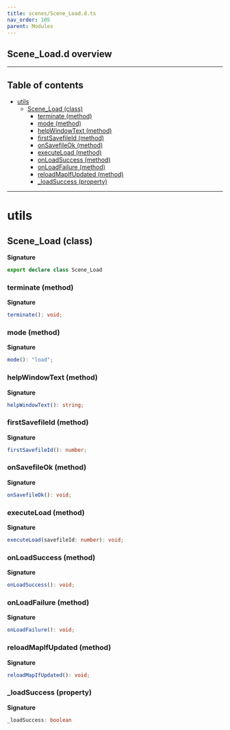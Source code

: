 ```yaml
---
title: scenes/Scene_Load.d.ts
nav_order: 105
parent: Modules
---
```


## Scene_Load.d overview

---

<h2 class="text-delta">Table of contents</h2>

- [utils](#utils)
  - [Scene_Load (class)](#scene_load-class)
    - [terminate (method)](#terminate-method)
    - [mode (method)](#mode-method)
    - [helpWindowText (method)](#helpwindowtext-method)
    - [firstSavefileId (method)](#firstsavefileid-method)
    - [onSavefileOk (method)](#onsavefileok-method)
    - [executeLoad (method)](#executeload-method)
    - [onLoadSuccess (method)](#onloadsuccess-method)
    - [onLoadFailure (method)](#onloadfailure-method)
    - [reloadMapIfUpdated (method)](#reloadmapifupdated-method)
    - [\_loadSuccess (property)](#_loadsuccess-property)

---

# utils

## Scene_Load (class)

**Signature**

```ts
export declare class Scene_Load
```

### terminate (method)

**Signature**

```ts
terminate(): void;
```

### mode (method)

**Signature**

```ts
mode(): "load";
```

### helpWindowText (method)

**Signature**

```ts
helpWindowText(): string;
```

### firstSavefileId (method)

**Signature**

```ts
firstSavefileId(): number;
```

### onSavefileOk (method)

**Signature**

```ts
onSavefileOk(): void;
```

### executeLoad (method)

**Signature**

```ts
executeLoad(savefileId: number): void;
```

### onLoadSuccess (method)

**Signature**

```ts
onLoadSuccess(): void;
```

### onLoadFailure (method)

**Signature**

```ts
onLoadFailure(): void;
```

### reloadMapIfUpdated (method)

**Signature**

```ts
reloadMapIfUpdated(): void;
```

### \_loadSuccess (property)

**Signature**

```ts
_loadSuccess: boolean
```
